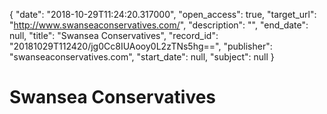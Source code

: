 {
  "date": "2018-10-29T11:24:20.317000", 
  "open_access": true, 
  "target_url": "http://www.swanseaconservatives.com/", 
  "description": "", 
  "end_date": null, 
  "title": "Swansea Conservatives", 
  "record_id": "20181029T112420/jg0Cc8IUAooy0L2zTNs5hg==", 
  "publisher": "swanseaconservatives.com", 
  "start_date": null, 
  "subject": null
}

# Swansea Conservatives

